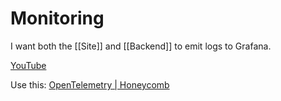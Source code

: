 # Monitoring

I want both the [[Site]] and [[Backend]] to emit logs to Grafana.

[YouTube](https://youtu.be/x51zfjeVaR0)

Use this: [OpenTelemetry | Honeycomb](https://docs.honeycomb.io/getting-data-in/opentelemetry-overview/#using-the-honeycomb-opentelemetry-endpoint)
